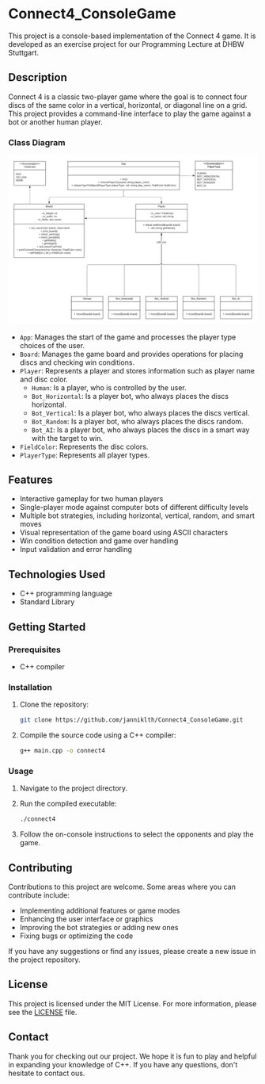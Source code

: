 
# Connect4_ConsoleGame

This project is a console-based implementation of the Connect 4 game. It is developed as an exercise project for our Programming Lecture at DHBW Stuttgart.

## Description

Connect 4 is a classic two-player game where the goal is to connect four discs of the same color in a vertical, horizontal, or diagonal line on a grid. This project provides a command-line interface to play the game against a bot or another human player.

### Class Diagram

<img src="/UML_Diagram.png" alt="Alt text" title="Optional title">

- `App`: Manages the start of the game and processes the player type choices of the user.
- `Board`: Manages the game board and provides operations for placing discs and checking win conditions.
- `Player`: Represents a player and stores information such as player name and disc color.
   - `Human`: Is a player, who is controlled by the user.
   - `Bot_Horizontal`: Is a player bot, who always places the discs horizontal.
   - `Bot_Vertical`: Is a player bot, who always places the discs vertical.
   - `Bot_Random`: Is a player bot, who always places the discs random.
   - `Bot_AI`: Is a player bot, who always places the discs in a smart way with the target to win.
- `FieldColor`: Represents the disc colors.
- `PlayerType`: Represents all player types.


## Features

- Interactive gameplay for two human players
- Single-player mode against computer bots of different difficulty levels
- Multiple bot strategies, including horizontal, vertical, random, and smart moves
- Visual representation of the game board using ASCII characters
- Win condition detection and game over handling
- Input validation and error handling

## Technologies Used

- C++ programming language
- Standard Library

## Getting Started

### Prerequisites

- C++ compiler

### Installation

1. Clone the repository:

   ```bash
   git clone https://github.com/janniklth/Connect4_ConsoleGame.git

2. Compile the source code using a C++ compiler:

   ```bash
   g++ main.cpp -o connect4

### Usage

1. Navigate to the project directory.

2. Run the compiled executable:

   ```bash
   ./connect4

4. Follow the on-console instructions to select the opponents and play the game.


## Contributing

Contributions to this project are welcome. Some areas where you can contribute include:

 - Implementing additional features or game modes 
 - Enhancing the user interface or graphics 
 - Improving the bot strategies or adding new ones
 - Fixing bugs or optimizing the code 
 
 If you have any suggestions or find any issues, please create a new issue in the project repository.

## License

This project is licensed under the MIT License. For more information, please see the [LICENSE](LICENSE.md) file.


## Contact

Thank you for checking out our project. We hope it is fun to play and helpful in expanding your knowledge of C++. If you have any questions, don't hesitate to contact ous.



